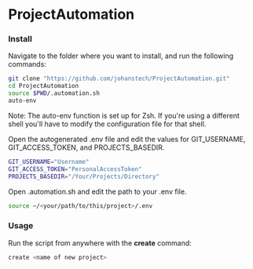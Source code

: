 # ProjectAutomation

### Install

Navigate to the folder where you want to install, and run the following commands:

```bash
git clone "https://github.com/johanstech/ProjectAutomation.git"
cd ProjectAutomation
source $PWD/.automation.sh
auto-env
```

Note: The auto-env function is set up for Zsh. If you're using a different shell you'll have to modify the configuration file for that shell.

Open the autogenerated .env file and edit the values for GIT_USERNAME, GIT_ACCESS_TOKEN, and PROJECTS_BASEDIR.

```bash
GIT_USERNAME="Username"
GIT_ACCESS_TOKEN="PersonalAccessToken"
PROJECTS_BASEDIR="/Your/Projects/Directory"
```

Open .automation.sh and edit the path to your .env file.

```bash
source ~/<your/path/to/this/project>/.env
```

### Usage

Run the script from anywhere with the **create** command:

```bash
create <name of new project>
```
